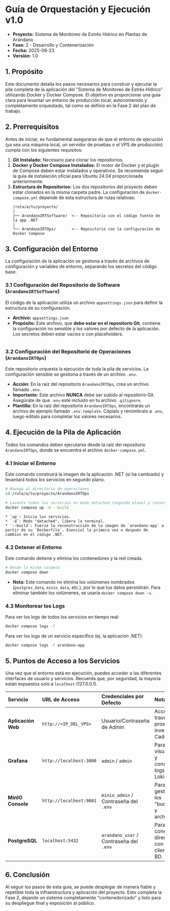 # Guía de Orquestación y Ejecución v1.0

  * **Proyecto:** Sistema de Monitoreo de Estrés Hídrico en Plantas de Arándano
  * **Fase:** 2 - Desarrollo y Contenerización
  * **Fecha:** 2025-06-23
  * **Versión:** 1.0

## 1. Propósito

Este documento detalla los pasos necesarios para construir y ejecutar la pila completa de la aplicación del "Sistema de Monitoreo de Estrés Hídrico" utilizando Docker y Docker Compose. El objetivo es proporcionar una guía clara para levantar un entorno de producción local, autocontenido y completamente orquestado, tal como se definió en la Fase 2 del plan de trabajo.

## 2. Prerrequisitos

Antes de iniciar, es fundamental asegurarse de que el entorno de ejecución (ya sea una máquina local, un servidor de pruebas o el VPS de producción) cumpla con los siguientes requisitos:

1.  **Git Instalado:** Necesario para clonar los repositorios.
2.  **Docker y Docker Compose Instalados:** El motor de Docker y el plugin de Compose deben estar instalados y operativos. Se recomienda seguir la guía de instalación oficial para Ubuntu 24.04 proporcionada anteriormente.
3.  **Estructura de Repositorios:** Los dos repositorios del proyecto deben estar clonados en la misma carpeta padre. La configuración de `docker-compose.yml` depende de esta estructura de rutas relativas:
    ```
    /ruta/a/tu/proyecto/
    |
    ├── ArandanoIRTSoftware/  <-- Repositorio con el código fuente de la app .NET
    |
    └── ArandanoIRTOps/       <-- Repositorio con la configuración de Docker Compose
    ```

## 3. Configuración del Entorno

La configuración de la aplicación se gestiona a través de archivos de configuración y variables de entorno, separando los secretos del código base.

### 3.1 Configuración del Repositorio de Software (`ArandanoIRTSoftware`)

El código de la aplicación utiliza un archivo `appsettings.json` para definir la estructura de su configuración.

  * **Archivo:** `appsettings.json`
  * **Propósito:** Este archivo, que **debe estar en el repositorio Git**, contiene la configuración no sensible y los valores por defecto de la aplicación. Los secretos deben estar vacíos o con placeholders.
    ```

### 3.2 Configuración del Repositorio de Operaciones (`ArandanoIRTOps`)

Este repositorio orquesta la ejecución de toda la pila de servicios. La configuración sensible se gestiona a través de un archivo `.env`.

  * **Acción:** En la raíz del repositorio `ArandanoIRTOps`, crea un archivo llamado `.env`.
  * **Importante:** Este archivo **NUNCA** debe ser subido al repositorio Git. Asegúrate de que `.env` esté incluido en tu archivo `.gitignore`.
  * **Plantilla:** En la raíz del repositorio `ArandanoIRTOps`, encontrarás un archivo de ejemplo llamado `.env.template`. Cópialo y renómbralo a `.env`, luego edítalo para completar los valores necesarios.

## 4. Ejecución de la Pila de Aplicación

Todos los comandos deben ejecutarse desde la raíz del repositorio `ArandanoIRTOps`, donde se encuentra el archivo `docker-compose.yml`.

### 4.1 Iniciar el Entorno

Este comando construirá la imagen de la aplicación .NET (si ha cambiado) y levantará todos los servicios en segundo plano.

```bash
# Navega al directorio de operaciones
cd /ruta/a/tu/proyecto/ArandanoIRTOps

# Levanta todos los servicios en modo detached (segundo plano) y reconstruye la imagen de la app
docker compose up -d --build
```


    * `up`: Inicia los servicios.
    * `-d`: Modo "detached", libera la terminal.
    * `--build`: Fuerza la reconstrucción de la imagen de `arandano-app` a partir de su `Dockerfile`. Esencial la primera vez o después de cambios en el código .NET.

### 4.2 Detener el Entorno

Este comando detiene y elimina los contenedores y la red creada.

```bash
# Desde la misma carpeta
docker compose down
```

  * **Nota:** Este comando no elimina los volúmenes nombrados (`postgres_data`, `minio_data`, etc.), por lo que tus datos persistirán. Para eliminar también los volúmenes, se usaría `docker compose down -v`.

### 4.3 Monitorear los Logs

Para ver los logs de todos los servicios en tiempo real:

```bash
docker compose logs -f
```

Para ver los logs de un servicio específico (ej. la aplicación .NET):

```bash
docker compose logs -f arandano-app
```

## 5. Puntos de Acceso a los Servicios

Una vez que el entorno está en ejecución, puedes acceder a las diferentes interfaces de usuario y servicios. Recuerda que, por seguridad, la mayoría están expuestos solo a `localhost` (127.0.0.1).

| Servicio | URL de Acceso | Credenciales por Defecto | Notas |
| :--- | :--- | :--- | :--- |
| **Aplicación Web** | `http://<IP_DEL_VPS>` | Usuario/Contraseña de Admin | Acceso a través del proxy inverso Caddy. |
| **Grafana** | `http://localhost:3000` | `admin` / `admin` | Para visualizar y consultar logs de Loki. |
| **MinIO Console** | `http://localhost:9001` | `minio_admin` / Contraseña del `.env` | Para gestionar los "buckets" y archivos. |
| **PostgreSQL** | `localhost:5432` | `arandano_user` / Contraseña del `.env` | Para conexión directa con un cliente de BD. |

## 6. Conclusión

Al seguir los pasos de esta guía, se puede desplegar de manera fiable y repetible toda la infraestructura y aplicación del proyecto. Esto completa la Fase 2, dejando un sistema completamente "contenedorizado" y listo para su despliegue final y exposición al público.